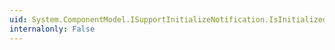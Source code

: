 ```yaml
---
uid: System.ComponentModel.ISupportInitializeNotification.IsInitialized
internalonly: False
---
```

